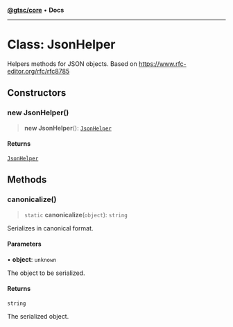 [**@gtsc/core**](../README.md) • **Docs**

***

# Class: JsonHelper

Helpers methods for JSON objects.
Based on https://www.rfc-editor.org/rfc/rfc8785

## Constructors

### new JsonHelper()

> **new JsonHelper**(): [`JsonHelper`](JsonHelper.md)

#### Returns

[`JsonHelper`](JsonHelper.md)

## Methods

### canonicalize()

> `static` **canonicalize**(`object`): `string`

Serializes in canonical format.

#### Parameters

• **object**: `unknown`

The object to be serialized.

#### Returns

`string`

The serialized object.
